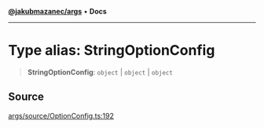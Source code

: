[**@jakubmazanec/args**](../README.md) • **Docs**

---

# Type alias: StringOptionConfig

> **StringOptionConfig**: `object` \| `object` \| `object`

## Source

[args/source/OptionConfig.ts:192](https://github.com/jakubmazanec/js-tools/blob/0a7ca643260718f11723fa4df4f144d2d5a8a885/packages/args/source/OptionConfig.ts#L192)

